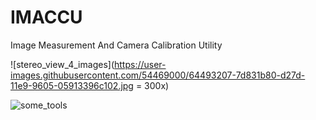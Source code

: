 # IMACCU

Image Measurement And Camera Calibration Utility

![stereo_view_4_images](https://user-images.githubusercontent.com/54469000/64493207-7d831b80-d27d-11e9-9605-05913396c102.jpg = 300x)



![some_tools](https://user-images.githubusercontent.com/54469000/64493210-807e0c00-d27d-11e9-8b87-5f4d092e1a0b.jpg)
